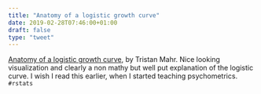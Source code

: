 ```yaml
---
title: "Anatomy of a logistic growth curve"
date: 2019-02-28T07:46:00+01:00
draft: false
type: "tweet"
---
```


[Anatomy of a logistic growth curve](https://www.tjmahr.com/anatomy-of-a-logistic-growth-curve/), by Tristan Mahr. Nice looking visualization
and clearly a non mathy but well put explanation of the logistic curve. I wish I
read this earlier, when I started teaching psychometrics. `#rstats`
